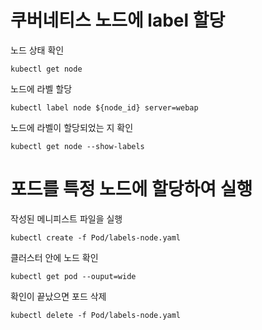 #  쿠버네티스 노드에 label 할당

노드 상태 확인
```
kubectl get node
```
노드에 라벨 할당
```
kubectl label node ${node_id} server=webap
```
노드에 라벨이 할당되었는 지 확인
```
kubectl get node --show-labels
```

# 포드를 특정 노드에 할당하여 실행 

작성된 메니피스트 파일을 실행
```
kubectl create -f Pod/labels-node.yaml
```
클러스터 안에 노드 확인
```
kubectl get pod --ouput=wide
```
확인이 끝났으면 포드 삭제
```
kubectl delete -f Pod/labels-node.yaml
```